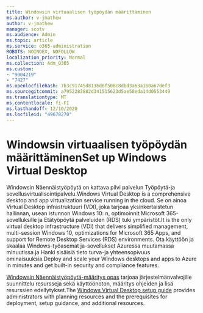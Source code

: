 ```yaml
---
title: Windowsin virtuaalisen työpöydän määrittäminen
ms.author: v-jmathew
author: v-jmathew
manager: scotv
ms.audience: Admin
ms.topic: article
ms.service: o365-administration
ROBOTS: NOINDEX, NOFOLLOW
localization_priority: Normal
ms.collection: Adm_O365
ms.custom:
- "9004219"
- "7427"
ms.openlocfilehash: 7b3c91745d8136d6f508c8dbd3a63a1b0a67def3
ms.sourcegitcommit: a7952283882d341515623d5ae58eda14d0553449
ms.translationtype: MT
ms.contentlocale: fi-FI
ms.lasthandoff: 12/10/2020
ms.locfileid: "49678270"
---
```

# <a name="set-up-windows-virtual-desktop"></a><span data-ttu-id="b87cf-102">Windowsin virtuaalisen työpöydän määrittäminen</span><span class="sxs-lookup"><span data-stu-id="b87cf-102">Set up Windows Virtual Desktop</span></span>

<span data-ttu-id="b87cf-103">Windowsin Näennäistyöpöytä on kattava pilvi palvelun Työpöytä-ja sovellusvirtualisointipalvelu.</span><span class="sxs-lookup"><span data-stu-id="b87cf-103">Windows Virtual Desktop is a comprehensive desktop and app virtualization service running in the cloud.</span></span> <span data-ttu-id="b87cf-104">Se on ainoa Virtual Desktop infrastruktuuri (VDI), joka tarjoaa yksinkertaistetun hallinnan, usean istunnon Windows 10: n, optimoinnit Microsoft 365-sovelluksille ja Etätyöpöytä palveluiden (RDS) tuki ympäristöt.</span><span class="sxs-lookup"><span data-stu-id="b87cf-104">It is the only virtual desktop infrastructure (VDI) that delivers simplified management, multi-session Windows 10, optimizations for Microsoft 365 Apps, and support for Remote Desktop Services (RDS) environments.</span></span> <span data-ttu-id="b87cf-105">Ota käyttöön ja skaalaa Windows-työasemat ja-sovellukset Azuressa muutamassa minuutissa ja Hanki sisäisiä tieto turva-ja yhteensopivuus ominaisuuksia.</span><span class="sxs-lookup"><span data-stu-id="b87cf-105">Deploy and scale your Windows desktops and apps to Azure in minutes and get built-in security and compliance features.</span></span>

<span data-ttu-id="b87cf-106">[Windowsin Näennäistyöpöytä-määritys opas](https://go.microsoft.com/fwlink/?linkid=2146236) tarjoaa järjestelmänvalvojille suunnittelu resursseja sekä käyttöönoton, määritys ohjeiden ja lisä resurssien edellytykset.</span><span class="sxs-lookup"><span data-stu-id="b87cf-106">The [Windows Virtual Desktop setup guide](https://go.microsoft.com/fwlink/?linkid=2146236) provides administrators with planning resources and the prerequisites for deployment, setup guidance, and additional resources.</span></span>
